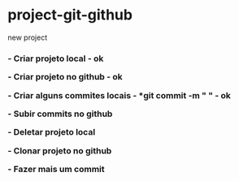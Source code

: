 # project-git-github
new project
    <h3>
        <p> - Criar projeto local -  ok </p>
        <p> - Criar projeto no github -  ok </p>
        <p> - Criar alguns commites locais - *git commit -m " " -  ok </p> 
        <p>- Subir commits no github </p>
        <p> - Deletar projeto local </p>
        <p> - Clonar projeto no github </p>
        <p> - Fazer mais um commit </p>
    </h3>
